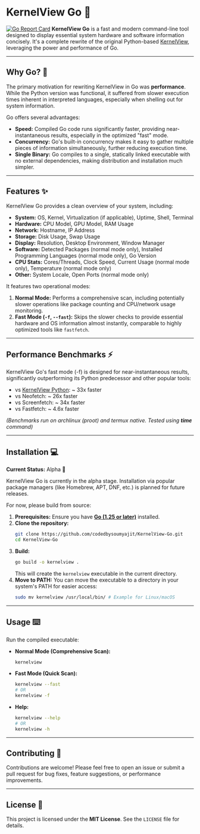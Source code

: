 
# KernelView Go 🚀

[![Go Report Card](https://goreportcard.com/badge/github.com/codedbysoumyajit/KernelView-Go)](https://goreportcard.com/report/github.com/codedbysoumyajit/KernelView-Go) **KernelView Go** is a fast and modern command-line tool designed to display essential system hardware and software information concisely. It's a complete rewrite of the original Python-based [KernelView](https://github.com/codedbysoumyajit/KernelView), leveraging the power and performance of Go.



---

## Why Go? 🤔

The primary motivation for rewriting KernelView in Go was **performance**. While the Python version was functional, it suffered from slower execution times inherent in interpreted languages, especially when shelling out for system information.

Go offers several advantages:
* **Speed:** Compiled Go code runs significantly faster, providing near-instantaneous results, especially in the optimized "fast" mode.
* **Concurrency:** Go's built-in concurrency makes it easy to gather multiple pieces of information simultaneously, further reducing execution time.
* **Single Binary:** Go compiles to a single, statically linked executable with no external dependencies, making distribution and installation much simpler.

---

## Features ✨

KernelView Go provides a clean overview of your system, including:

* **System:** OS, Kernel, Virtualization (if applicable), Uptime, Shell, Terminal
* **Hardware:** CPU Model, GPU Model, RAM Usage
* **Network:** Hostname, IP Address
* **Storage:** Disk Usage, Swap Usage
* **Display:** Resolution, Desktop Environment, Window Manager
* **Software:** Detected Packages (normal mode only), Installed Programming Languages (normal mode only), Go Version
* **CPU Stats:** Cores/Threads, Clock Speed, Current Usage (normal mode only), Temperature (normal mode only)
* **Other:** System Locale, Open Ports (normal mode only)

It features two operational modes:
1.  **Normal Mode:** Performs a comprehensive scan, including potentially slower operations like package counting and CPU/network usage monitoring.
2.  **Fast Mode (`-f`, `--fast`):** Skips the slower checks to provide essential hardware and OS information almost instantly, comparable to highly optimized tools like `fastfetch`.

---

## Performance Benchmarks ⚡

KernelView Go's fast mode (-f) is designed for near-instantaneous results, significantly outperforming its Python predecessor and other popular tools:
 * vs [KernelView Python](https://github.com/codedbysoumyajit/KernelView): ~ 33x faster
 * vs Neofetch: ~ 26x faster
 * vs Screenfetch: ~ 34x faster
 * vs Fastfetch: ~ 4.6x faster

*(Benchmarks run on archlinux (proot) and termux native. Tested using **time** command)*

---

 ## Installation 💻

**Current Status:** Alpha 🌱

KernelView Go is currently in the alpha stage. Installation via popular package managers (like Homebrew, APT, DNF, etc.) is planned for future releases.

For now, please build from source:

1.  **Prerequisites:** Ensure you have [**Go (1.25 or later)**](https://go.dev/dl/) installed.
2.  **Clone the repository:**
    ```bash
    git clone https://github.com/codedbysoumyajit/KernelView-Go.git
    cd KernelView-Go
    ```
3.  **Build:**
    ```bash
    go build -o kernelview .
    ```
    This will create the `kernelview` executable in the current directory.
4.  **Move to PATH:** You can move the executable to a directory in your system's PATH for easier access:
    ```bash
    sudo mv kernelview /usr/local/bin/ # Example for Linux/macOS
    ```

---

## Usage ⌨️

Run the compiled executable:

* **Normal Mode (Comprehensive Scan):**
    ```bash
    kernelview
    ```

* **Fast Mode (Quick Scan):**
    ```bash
    kernelview --fast
    # OR
    kernelview -f
    ```

* **Help:**
    ```bash
    kernelview --help
    # OR
    kernelview -h
    ```

---

## Contributing 🤝

Contributions are welcome! Please feel free to open an issue or submit a pull request for bug fixes, feature suggestions, or performance improvements.

---

## License 📄

This project is licensed under the **MIT License**. See the `LICENSE` file for details.
